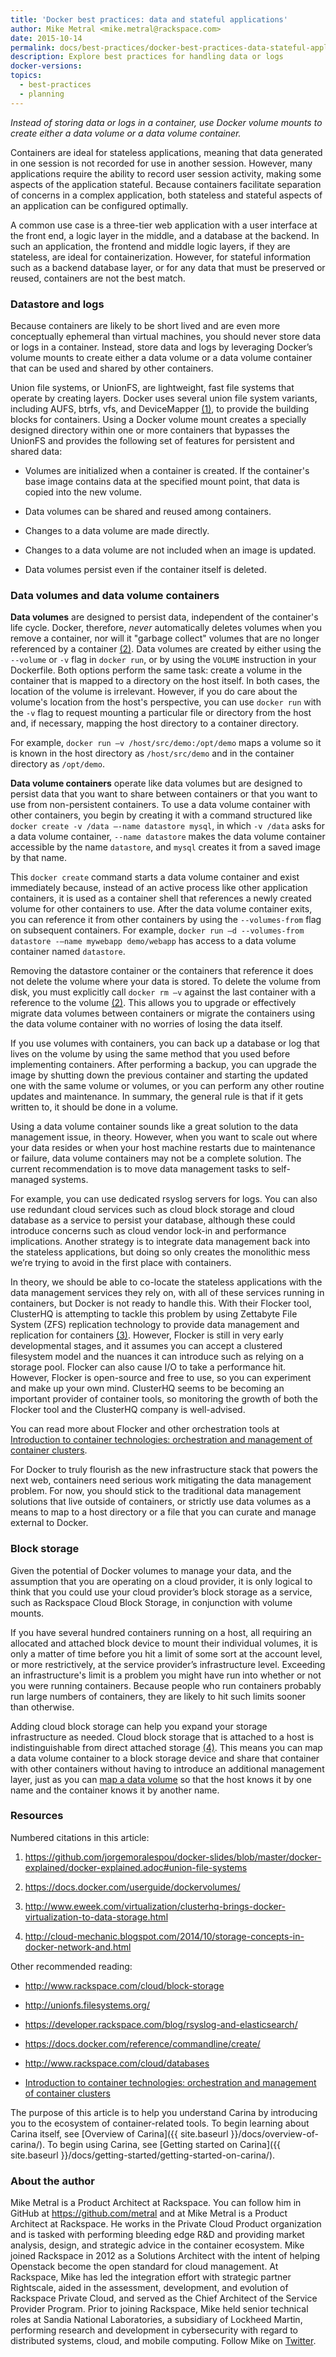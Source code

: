 ```yaml
---
title: 'Docker best practices: data and stateful applications'
author: Mike Metral <mike.metral@rackspace.com>
date: 2015-10-14
permalink: docs/best-practices/docker-best-practices-data-stateful-applications/
description: Explore best practices for handling data or logs
docker-versions:
topics:
  - best-practices
  - planning
---
```


*Instead of storing data or logs in a container, use Docker volume mounts to create either a data volume or a data volume container.*

Containers are ideal for stateless applications, meaning that data generated in one session is not recorded for use in another session.
However, many applications require the ability to record user session activity, making some aspects of the application stateful.
Because containers facilitate separation of concerns in a complex application, both stateless and stateful aspects of an application can be configured optimally.

A common use case is a three-tier web application with a
user interface at the front end,
a logic layer in the middle,
and a database at the backend.
In such an application, the
frontend and middle logic layers, if they are stateless, are ideal for containerization.
However, for
stateful information such as a backend database layer, or for any data that must be preserved or reused, containers are not the best match.

### Datastore and logs

Because containers are likely to be short lived and are even more conceptually ephemeral than virtual machines,
you should never store data or
logs in a container. Instead, store data and logs by leveraging
Docker’s volume mounts to create either a data volume or a data volume
container that can be used and shared by other containers.

Union file systems, or UnionFS, are lightweight, fast file systems that operate by creating layers.
Docker uses several union file system variants,
including AUFS, btrfs, vfs, and DeviceMapper [(1)](#resources),
to provide the building blocks for containers.
Using a Docker volume mount creates a specially designed directory within one
or more containers that bypasses the UnionFS and provides the following
set of features for persistent and shared data:

- Volumes are initialized when a container is created. If the
  container's base image contains data at the specified mount point,
  that data is copied into the new volume.

- Data volumes can be shared and reused among containers.

- Changes to a data volume are made directly.

- Changes to a data volume are not included when an image is updated.

- Data volumes persist even if the container itself is deleted.

### Data volumes and data volume containers

**Data volumes** are designed to persist data, independent of the
container's life cycle. Docker, therefore, *never* automatically
deletes volumes when you remove a container, nor will it "garbage
collect" volumes that are no longer referenced by a container [(2)](#resources).
Data volumes are created by either using the `--volume` or `-­v` flag in `docker run`,
or by using the `VOLUME` instruction in your Dockerfile.
Both options perform the same task: create a volume in the
container that is mapped to a directory on the host itself.
In both cases, the location of the volume is irrelevant.
However, if you do care about the volume's location
from the host's perspective,
you can use `docker run` with the `-v` flag to request
mounting a particular file or directory from the host
and, if necessary, mapping the host directory to a container directory.

<a name="mapping"></a>
For example,
`docker run –v /host/src/demo:/opt/demo`
maps a volume so it is known in the host directory as `/host/src/demo`
and in the container directory as `/opt/demo`.

**Data volume containers** operate like data volumes
but are designed to persist data that you want to share between
containers or that you want to use from non-persistent containers. To use a
data volume container with other containers, you begin by creating
it with a command structured like `docker create -v /data –-name datastore mysql`,
in which `-v /data` asks for a data volume container,
`--name datastore` makes the data volume container accessible by the name `datastore`,
and `mysql` creates it from a saved image by that name.

This `docker create` command
starts a data volume container and exist immediately because,
instead of an active process like other application containers,
it is used as a
container shell that references a newly created volume for other containers to use.
After the data volume container exits, you can reference it
from other containers by using the `--volumes-from` flag on
subsequent containers.
For example, `docker run –d --volumes-from datastore -–name mywebapp demo/webapp`
has access to a data volume container named `datastore`.

Removing the datastore container or
the containers that reference it does not delete the volume where
your data is stored. To delete the volume from disk, you must explicitly
call `docker rm –v` against the last container with a reference to the
volume [(2)](#resources). This allows you to upgrade or effectively migrate data volumes
between containers or migrate the containers using the data volume
container with no worries of losing the data itself.

If you use volumes with containers, you can back up
a database or log that lives on the volume by using the same method that you used before implementing containers.
After performing a backup,
you can upgrade the image by
shutting down the previous container and starting the updated one with
the same volume or volumes, or you can perform any other routine updates and
maintenance. In summary, the general rule is that if it gets
written to, it should be done in a volume.

Using a data volume container sounds like a great solution to the data
management issue, in theory. However, when you want to
scale out where your data resides or when your host machine restarts
due to maintenance or failure, data volume containers may not be a complete solution.
The current recommendation is to move
data management tasks to self-managed systems.

For example, you can use
dedicated rsyslog servers for logs.
You can also use redundant cloud
services such as cloud block storage and cloud database as a service
to persist your database, although these could introduce concerns such as
cloud vendor lock-in and performance implications. Another strategy
is to integrate data management back into the stateless
applications, but doing so only creates
the monolithic mess we’re trying to avoid in the first place with
containers.

In theory, we should be able to co-locate the stateless applications with the
data management services they rely on, with all of these services
running in containers, but Docker is not ready to handle this.
With their Flocker tool, ClusterHQ is attempting to tackle this problem by using
Zettabyte File System (ZFS) replication technology
to provide
data management and replication for containers [(3)](#resources).
However, Flocker is still in very
early developmental stages, and it assumes you can accept
a clustered filesystem model and the nuances it can introduce such as
relying on a storage pool. Flocker can also cause I/O to take a performance
hit. However, Flocker is open-source and free to use, so you can experiment and make up your own mind.
ClusterHQ seems to be becoming an important provider of container tools, so monitoring the growth of both the Flocker tool and the ClusterHQ company is well-advised.

You can read more about Flocker and other orchestration tools at
[Introduction to container technologies: orchestration and management of container clusters](../container-technologies-orchestration-clusters/).

For Docker to truly flourish as the new infrastructure stack that
powers the next web, containers need serious work mitigating the data
management problem. For now, you should stick to the
traditional data management solutions that live outside of containers,
or strictly use data volumes as a means to map to a host directory or
a file that you can curate and manage external to
Docker.

### Block storage

Given the potential of Docker volumes to manage
your data, and the assumption that you are operating on a cloud
provider, it is only logical to think that you could use your cloud
provider’s block storage as a service, such as Rackspace Cloud Block Storage,
in conjunction with volume
mounts.

If you have several hundred containers running on a host, all
requiring an allocated and attached block device to mount their
individual volumes, it is only a matter of time
before you hit a limit of some sort at the account level, or more
restrictively, at the service provider’s infrastructure level.
Exceeding an infrastructure's limit is a problem you might have run into whether or not
you were running containers. Because people who run containers probably run large numbers of containers, they are likely to hit such limits sooner than otherwise.

Adding cloud block storage can help you expand your storage infrastructure as needed.
Cloud block storage that is attached to a host is indistinguishable from direct attached storage [(4)](#resources).
This means you can
map a data volume container to a block storage device and share that container with other containers without having
to introduce an additional management layer,
just as you can [map a data volume](#mapping) so that the host knows it by one name and the container knows it by another name.

### Resources

Numbered citations in this article:

1. <https://github.com/jorgemoralespou/docker-slides/blob/master/docker-explained/docker-explained.adoc#union-file-systems>

2. <https://docs.docker.com/userguide/dockervolumes/>

3. <http://www.eweek.com/virtualization/clusterhq-brings-docker-virtualization-to-data-storage.html>

4. <http://cloud-mechanic.blogspot.com/2014/10/storage-concepts-in-docker-network-and.html>

Other recommended reading:

- <http://www.rackspace.com/cloud/block-storage>

- <http://unionfs.filesystems.org/>

- <https://developer.rackspace.com/blog/rsyslog-and-elasticsearch/>

- <https://docs.docker.com/reference/commandline/create/>

- <http://www.rackspace.com/cloud/databases>

- [Introduction to container technologies: orchestration and management of container clusters](../container-technologies-orchestration-clusters/)

The purpose of this article is to help you understand Carina by introducing you
to the ecosystem of container-related tools.
To begin learning about Carina itself, see
[Overview of Carina]({{ site.baseurl }}/docs/overview-of-carina/).
To begin using Carina, see
[Getting started on Carina]({{ site.baseurl }}/docs/getting-started/getting-started-on-carina/).

### About the author

Mike Metral is a Product Architect at Rackspace. You can follow him in GitHub at https://github.com/metral and at Mike Metral is a Product Architect at Rackspace. He works in the Private Cloud Product organization and is tasked with performing bleeding edge R&D and providing market analysis, design, and strategic advice in the container ecosystem. Mike joined Rackspace in 2012 as a Solutions Architect with the intent of helping Openstack become the open standard for cloud management. At Rackspace, Mike has led the integration effort with strategic partner Rightscale, aided in the assessment, development, and evolution of Rackspace Private Cloud, and served as the Chief Architect of the Service Provider Program. Prior to joining Rackspace, Mike held senior technical roles at Sandia National Laboratories, a subsidiary of Lockheed Martin, performing research and development in cybersecurity with regard to distributed systems, cloud, and mobile computing. Follow Mike on [Twitter](https://twitter.com/mikemetral).
